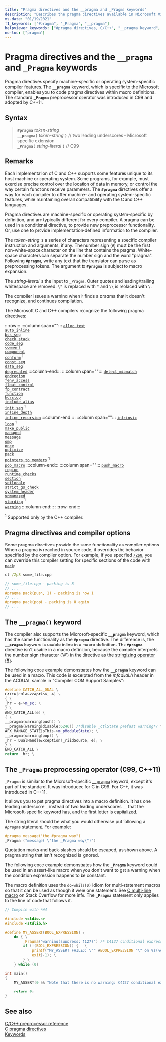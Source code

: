 ```yaml
---
title: "Pragma directives and the __pragma and _Pragma keywords"
description: "Describes the pragma directives available in Microsoft Visual C and C++ (MSVC)"
ms.date: "01/19/2021"
f1_keywords: ["#pragma", "_Pragma", "__pragma"]
helpviewer_keywords: ["#pragma directives, C/C++", "__pragma keyword", "_Pragma keyword", "pragma directives, C/C++", "pragmas, C/C++", "preprocessor", "pragmas", "preprocessor, pragmas", "pragma directives (#pragma)"]
no-loc: ["pragma"]
---
```

# Pragma directives and the `__pragma` and `_Pragma` keywords

Pragma directives specify machine-specific or operating system-specific compiler features. The **`__pragma`** keyword, which is specific to the Microsoft compiler, enables you to code pragma directives within macro definitions. The standard **`_Pragma`** preprocessor operator was introduced in C99 and adopted by C++11.

## Syntax

> **`#pragma`** *token-string*\
> **`__pragma(`** *token-string* **`)`** // two leading underscores - Microsoft specific extension\
> **`_Pragma(`** *string-literal* **`)`** // C99

## Remarks

Each implementation of C and C++ supports some features unique to its host machine or operating system. Some programs, for example, must exercise precise control over the location of data in memory, or control the way certain functions receive parameters. The **`#pragma`** directives offer a way for each compiler to offer machine- and operating system-specific features, while maintaining overall compatibility with the C and C++ languages.

Pragma directives are machine-specific or operating system-specific by definition, and are typically different for every compiler. A pragma can be used in a conditional directive, to provide new preprocessor functionality. Or, use one to provide implementation-defined information to the compiler.

The *token-string* is a series of characters representing a specific compiler instruction and arguments, if any. The number sign (**`#`**) must be the first non-white-space character on the line that contains the pragma. White-space characters can separate the number sign and the word "pragma". Following **`#pragma`**, write any text that the translator can parse as preprocessing tokens. The argument to **`#pragma`** is subject to macro expansion.

The *string-literal* is the input to `_Pragma`. Outer quotes and leading/trailing whitespace are removed. `\"` is replaced with `"` and `\\` is replaced with `\`.

The compiler issues a warning when it finds a pragma that it doesn't recognize, and continues compilation.

The Microsoft C and C++ compilers recognize the following pragma directives:

:::row:::
   :::column span="":::
      [`alloc_text`](../preprocessor/alloc-text.md)\
      [`auto_inline`](../preprocessor/auto-inline.md)\
      [`bss_seg`](../preprocessor/bss-seg.md)\
      [`check_stack`](../preprocessor/check-stack.md)\
      [`code_seg`](../preprocessor/code-seg.md)\
      [`comment`](../preprocessor/comment-c-cpp.md)\
      [`component`](../preprocessor/component.md)\
      [`conform`](../preprocessor/conform.md) <sup>1</sup>\
      [`const_seg`](../preprocessor/const-seg.md)\
      [`data_seg`](../preprocessor/data-seg.md)\
      [`deprecated`](../preprocessor/deprecated-c-cpp.md)
   :::column-end:::
   :::column span="":::
      [`detect_mismatch`](../preprocessor/detect-mismatch.md)\
      [`endregion`](../preprocessor/region-endregion.md)\
      [`fenv_access`](../preprocessor/fenv-access.md)\
      [`float_control`](../preprocessor/float-control.md)\
      [`fp_contract`](../preprocessor/fp-contract.md)\
      [`function`](../preprocessor/function-c-cpp.md)\
      [`hdrstop`](../preprocessor/hdrstop.md)\
      [`include_alias`](../preprocessor/include-alias.md)\
      [`init_seg`](../preprocessor/init-seg.md) <sup>1</sup>\
      [`inline_depth`](../preprocessor/inline-depth.md)\
      [`inline_recursion`](../preprocessor/inline-recursion.md)
   :::column-end:::
   :::column span="":::
      [`intrinsic`](../preprocessor/intrinsic.md)\
      [`loop`](../preprocessor/loop.md) <sup>1</sup>\
      [`make_public`](../preprocessor/make-public.md)\
      [`managed`](../preprocessor/managed-unmanaged.md)\
      [`message`](../preprocessor/message.md)\
      [`omp`](../preprocessor/omp.md)\
      [`once`](../preprocessor/once.md)\
      [`optimize`](../preprocessor/optimize.md)\
      [`pack`](../preprocessor/pack.md)\
      [`pointers_to_members`](../preprocessor/pointers-to-members.md) <sup>1</sup>\
      [`pop_macro`](../preprocessor/pop-macro.md)
   :::column-end:::
   :::column span="":::
      [`push_macro`](../preprocessor/push-macro.md)\
      [`region`](../preprocessor/region-endregion.md)\
      [`runtime_checks`](../preprocessor/runtime-checks.md)\
      [`section`](../preprocessor/section.md)\
      [`setlocale`](../preprocessor/setlocale.md)\
      [`strict_gs_check`](../preprocessor/strict-gs-check.md)\
      [`system_header`](../preprocessor/system-header-pragma.md)\
      [`unmanaged`](../preprocessor/managed-unmanaged.md)\
      [`vtordisp`](../preprocessor/vtordisp.md) <sup>1</sup>\
      [`warning`](../preprocessor/warning.md)
   :::column-end:::
:::row-end:::

<sup>1</sup> Supported only by the C++ compiler.

## Pragma directives and compiler options

Some pragma directives provide the same functionality as compiler options. When a pragma is reached in source code, it overrides the behavior specified by the compiler option. For example, if you specified [`/Zp8`](../build/reference/zp-struct-member-alignment.md), you can override this compiler setting for specific sections of the code with [`pack`](../preprocessor/pack.md):

```cmd
cl /Zp8 some_file.cpp
```

```cpp
// some_file.cpp - packing is 8
// ...
#pragma pack(push, 1) - packing is now 1
// ...
#pragma pack(pop) - packing is 8 again
// ...
```

## The `__pragma()` keyword

The compiler also supports the Microsoft-specific **`__pragma`** keyword, which has the same functionality as the **`#pragma`** directive. The difference is, the **`__pragma`** keyword is usable inline in a macro definition. The **`#pragma`** directive isn't usable in a macro definition, because the compiler interprets the number sign character ('#') in the directive as the [stringizing operator (#)](../preprocessor/stringizing-operator-hash.md).

The following code example demonstrates how the **`__pragma`** keyword can be used in a macro. This code is excerpted from the *mfcdual.h* header in the ACDUAL sample in "Compiler COM Support Samples":

```cpp
#define CATCH_ALL_DUAL \
CATCH(COleException, e) \
{ \
_hr = e->m_sc; \
} \
AND_CATCH_ALL(e) \
{ \
__pragma(warning(push)) \
__pragma(warning(disable:6246)) /*disable _ctlState prefast warning*/ \
AFX_MANAGE_STATE(pThis->m_pModuleState); \
__pragma(warning(pop)) \
_hr = DualHandleException(_riidSource, e); \
} \
END_CATCH_ALL \
return _hr; \
```

## The `_Pragma` preprocessing operator (C99, C++11)

`_Pragma` is similar to the Microsoft-specific [`__pragma`](#the-__pragma-keyword) keyword, except it's part of the standard. It was introduced for C in C99. For C++, it was introduced in C++11.

 It allows you to put pragma directives into a macro definition. It has one leading underscore `_` instead of two leading underscores `__` that the Microsoft-specific keyword has, and the first letter is capitalized.

The string literal should be what you would otherwise put following a *`#pragma`* statement. For example:

```c
#pragma message("the #pragma way")
_Pragma ("message( \"the _Pragma way\")") 
```

Quotation marks and back-slashes should be escaped, as shown above. A pragma string that isn't recognized is ignored.

The following code example demonstrates how the **`_Pragma`** keyword could be used in an assert-like macro when you don't want to get a warning when the condition expression happens to be constant. 

The macro definition uses the `do`-`while(0)` idiom for multi-statement macros so that it can be used as though it were one statement. See [C multi-line macro](https://stackoverflow.com/questions/1067226/c-multi-line-macro-do-while0-vs-scope-block) on Stack Overflow for more info. The **`_Pragma`** statement only applies to the line of code that follows it.

```C
// Compile with /W4

#include <stdio.h>
#include <stdlib.h>

#define MY_ASSERT(BOOL_EXPRESSION) \
    do { \
        _Pragma("warning(suppress: 4127)") /* C4127 conditional expression is constant */  \
        if (!(BOOL_EXPRESSION)) {   \
            printf("MY_ASSERT FAILED: \"" #BOOL_EXPRESSION "\" on %s(%d)", __FILE__, __LINE__); \
            exit(-1); \
        } \
    } while (0)

int main()
{
    MY_ASSERT(0 && "Note that there is no warning: C4127 conditional expression is constant");

    return 0;
}
```

## See also

[C/C++ preprocessor reference](../preprocessor/c-cpp-preprocessor-reference.md)\
[C pragma directives](../c-language/c-pragmas.md)\
[Keywords](../cpp/keywords-cpp.md)
